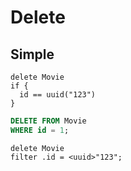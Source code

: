 # Delete



## Simple

```
delete Movie
if {
  id == uuid("123")
}
```

```sql
DELETE FROM Movie
WHERE id = 1;
```

```edgeql
delete Movie
filter .id = <uuid>"123";
```
